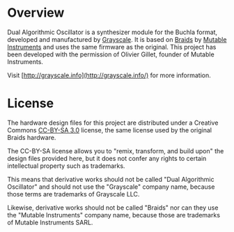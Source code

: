 Overview
=======

Dual Algorithmic Oscillator is a synthesizer module for the Buchla format, developed and manufactured by [Grayscale](http://grayscale.info/). It is based on [Braids](https://mutable-instruments.net/modules/braids/) by [Mutable Instruments](https://mutable-instruments.net/modules/braids/) and uses the same firmware as the original. This project has been developed with the permission of Olivier Gillet, founder of Mutable Instruments.

Visit [http://grayscale.info](http://grayscale.info/) for more information.

License
=======

The hardware design files for this project are distributed under a Creative Commons [CC-BY-SA 3.0](https://creativecommons.org/licenses/by-sa/3.0/) license, the same license used by the original Braids hardware.

The CC-BY-SA license allows you to "remix, transform, and build upon" the design files provided here, but it does not confer any rights to certain intellectual property such as trademarks.

This means that derivative works should not be called "Dual Algorithmic Oscillator" and should not use the "Grayscale" company name, because those terms are trademarks of Grayscale LLC.

Likewise, derivative works should not be called "Braids" nor can they use the "Mutable Instruments" company name, because those are trademarks of Mutable Instruments SARL.